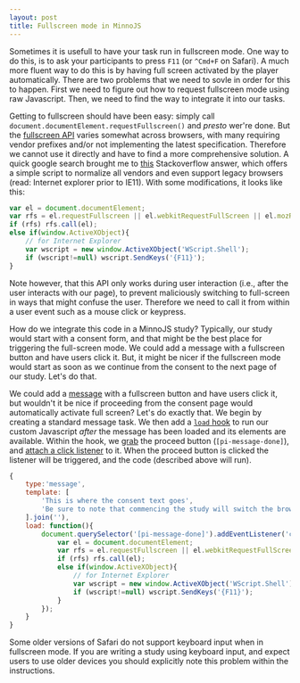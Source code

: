 ```yaml
---
layout: post
title: Fullscreen mode in MinnoJS
---
```


Sometimes it is usefull to have your task run in fullscreen mode.
One way to do this, is to ask your participants to press `F11` (or `^Cmd+F` on Safari).
A much more fluent way to do this is by having full screen activated by the player automatically.
There are two problems that we need to sovle in order for this to happen.
First we need to figure out how to request fullscreen mode using raw Javascript.
Then, we need to find the way to integrate it into our tasks.

Getting to fullscreen should have been easy: simply call `document.documentElement.requestFullscreen()` and *presto* wer're done.
But the [fullscreen API](https://developer.mozilla.org/en-US/docs/Web/API/Fullscreen_API) varies somewhat across browsers,
with many requiring vendor prefixes and/or not implementing the latest specification.
Therefore we cannot use it directly and have to find a more comprehensive solution.
A quick google search brought me to [this](https://stackoverflow.com/a/7966541/1400366) Stackoverflow answer, which offers a simple script
to normalize all vendors and even support legacy browsers (read: Internet explorer prior to IE11).
With some modifications, it looks like this:

```js
var el = document.documentElement;
var rfs = el.requestFullscreen || el.webkitRequestFullScreen || el.mozRequestFullScreen || el.msRequestFullscreen;
if (rfs) rfs.call(el);
else if(window.ActiveXObject){
    // for Internet Explorer
    var wscript = new window.ActiveXObject('WScript.Shell');
    if (wscript!=null) wscript.SendKeys('{F11}');
}
```

Note however, that this API only works during user interaction (i.e., after the user interacts with our page), 
to prevent maliciously switching to full-screen in ways that might confuse the user.
Therefore we need to call it from within a user event such as a mouse click or keypress.

How do we integrate this code in a MinnoJS study?
Typically, our study would start with a consent form, and that might be the best place for triggering the full-screen mode. 
We could add a message with a fullscreen button and have users click it. 
But, it might be nicer if the fullscreen mode would start as soon as we continue from the consent to the next page of our study. 
Let's do that.

We could add a [message](https://minnojs.github.io/minno-quest/0.2/manager/messages.html) with a fullscreen button and have users click it,
but wouldn't it be nice if proceeding from the consent page would automatically activate full screen?
Let's do exactly that. 
We begin by creating a standard message task.
We then add a [`load` hook](https://minnojs.github.io/minno-quest/0.2/manager/API.html#tasks) to run our custom Javascript
*after* the message has been loaded and its elements are available.
Within the hook, we [grab](https://developer.mozilla.org/en-US/docs/Web/API/Document/querySelector) the proceed button (`[pi-message-done]`), 
and [attach a click listener](https://developer.mozilla.org/en-US/docs/Web/API/EventTarget/addEventListener) to it.
When the proceed button is clicked the listener will be triggered, and the code (described above will run).

```js
{
    type:'message',
    template: [
        'This is where the consent text goes',
        'Be sure to note that commencing the study will switch the browser to fullscreen mode'
    ].join(''),
    load: function(){
        document.querySelector('[pi-message-done]').addEventListener('click', function(){
            var el = document.documentElement;
            var rfs = el.requestFullscreen || el.webkitRequestFullScreen || el.mozRequestFullScreen || el.msRequestFullscreen;
            if (rfs) rfs.call(el);
            else if(window.ActiveXObject){
                // for Internet Explorer
                var wscript = new window.ActiveXObject('WScript.Shell');
                if (wscript!=null) wscript.SendKeys('{F11}');
            }
        });
    }
}
```

Some older versions of Safari do not support keyboard input when in fullscreen mode.
If you are writing a study using keyboard input, and expect users to use older devices you should explicitly
note this problem within the instructions.
